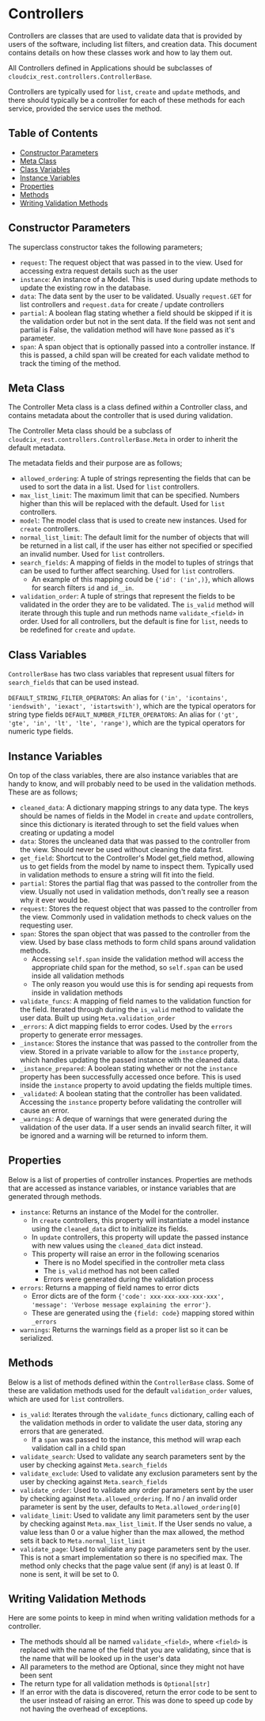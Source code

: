 # Controllers
Controllers are classes that are used to validate data that is provided by users of the software, including list filters, and creation data.
This document contains details on how these classes work and how to lay them out.

All Controllers defined in Applications should be subclasses of `cloudcix_rest.controllers.ControllerBase`.

Controllers are typically used for `list`, `create` and `update` methods, and there should typically be a controller for each of these methods for each service, provided the service uses the method.

## Table of Contents
- [Constructor Parameters](#contstructor-parameters)
- [Meta Class](#meta-class)
- [Class Variables](#class-variables)
- [Instance Variables](#instance-variables)
- [Properties](#properties)
- [Methods](#methods)
- [Writing Validation Methods](#writing-validation-methods)

## Constructor Parameters
The superclass constructor takes the following parameters;
- `request`: The request object that was passed in to the view. Used for accessing extra request details such as the user
- `instance`: An instance of a Model. This is used during update methods to update the existing row in the database.
- `data`: The data sent by the user to be validated. Usually `request.GET` for list controllers and `request.data` for create / update controllers
- `partial`: A boolean flag stating whether a field should be skipped if it is the validation order but not in the sent data. If the field was not sent and partial is False, the validation method will have `None` passed as it's parameter.
- `span`: A span object that is optionally passed into a controller instance. If this is passed, a child span will be created for each validate method to track the timing of the method.

## Meta Class
The Controller Meta class is a class defined *within* a Controller class, and contains metadata about the controller that is used during validation.

The Controller Meta class should be a subclass of `cloudcix_rest.controllers.ControllerBase.Meta` in order to inherit the default metadata.

The metadata fields and their purpose are as follows;
- `allowed_ordering`: A tuple of strings representing the fields that can be used to sort the data in a list. Used for `list` controllers.
- `max_list_limit`: The maximum limit that can be specified. Numbers higher than this will be replaced with the default. Used for `list` controllers.
- `model`: The model class that is used to create new instances. Used for `create` controllers.
- `normal_list_limit`: The default limit for the number of objects that will be returned in a list call, if the user has either not specified or specified an invalid number. Used for `list` controllers.
- `search_fields`: A mapping of fields in the model to tuples of strings that can be used to further affect searching. Used for `list` controllers.
    - An example of this mapping could be `{'id': ('in',)}`, which allows for search filters `id` and `id__in`.
- `validation_order`: A tuple of strings that represent the fields to be validated in the order they are to be validated. The `is_valid` method will iterate through this tuple and run methods name `validate_<field>` in order. Used for all controllers, but the default is fine for `list`, needs to be redefined for `create` and `update`.

## Class Variables
`ControllerBase` has two class variables that represent usual filters for `search_fields` that can be used instead.

`DEFAULT_STRING_FILTER_OPERATORS`: An alias for `('in', 'icontains', 'iendswith', 'iexact', 'istartswith')`, which are the typical operators for string type fields
`DEFAULT_NUMBER_FILTER_OPERATORS`: An alias for `('gt', 'gte', 'in', 'lt', 'lte', 'range')`, which are the typical operators for numeric type fields.

## Instance Variables
On top of the class variables, there are also instance variables that are handy to know, and will probably need to be used in the validation methods.
These are as follows;

- `cleaned_data`: A dictionary mapping strings to any data type. The keys should be names of fields in the Model in `create` and `update` controllers, since this dictionary is iterated through to set the field values when creating or updating a model
- `data`: Stores the uncleaned data that was passed to the controller from the view. Should never be used without cleaning the data first.
- `get_field`: Shortcut to the Controller's Model get_field method, allowing us to get fields from the model by name to inspect them. Typically used in validation methods to ensure a string will fit into the field.
- `partial`: Stores the partial flag that was passed to the controller from the view. Usually not used in validation methods, don't really see a reason why it ever would be.
- `request`: Stores the request object that was passed to the controller from the view. Commonly used in validation methods to check values on the requesting user.
- `span`: Stores the span object that was passed to the controller from the view. Used by base class methods to form child spans around validation methods.
  - Accessing `self.span` inside the validation method will access the appropriate child span for the method, so `self.span` can be used inside all validation methods
  - The only reason you would use this is for sending api requests from inside in validation methods 
- `validate_funcs`: A mapping of field names to the validation function for the field. Iterated through during the `is_valid` method to validate the user data. Built up using `Meta.validation_order`
- `_errors`: A dict mapping fields to error codes. Used by the `errors` property to generate error messages.
- `_instance`: Stores the instance that was passed to the controller from the view. Stored in a private variable to allow for the `instance` property, which handles updating the passed instance with the cleaned data.
- `_instance_prepared`: A boolean stating whether or not the `instance` property has been successfully accessed once before. This is used inside the `instance` property to avoid updating the fields multiple times.
- `_validated`: A boolean stating that the controller has been validated. Accessing the `instance` property before validating the controller will cause an error.
- `_warnings`: A deque of warnings that were generated during the validation of the user data. If a user sends an invalid search filter, it will be ignored and a warning will be returned to inform them.

## Properties
Below is a list of properties of controller instances.
Properties are methods that are accessed as instance variables, or instance variables that are generated through methods.

- `instance`: Returns an instance of the Model for the controller.
    - In `create` controllers, this property will instantiate a model instance using the `cleaned_data` dict to initialize its fields.
    - In `update` controllers, this property will update the passed instance with new values using the `cleaned_data` dict instead.
    - This property will raise an error in the following scenarios
        - There is no Model specified in the controller meta class
        - The `is_valid` method has not been called
        - Errors were generated during the validation process
- `errors`: Returns a mapping of field names to error dicts
    - Error dicts are of the form `{'code': xxx-xxx-xxx-xxx-xxx', 'message': 'Verbose message explaining the error'}`.
    - These are generated using the `{field: code}` mapping stored within `_errors`
- `warnings`: Returns the warnings field as a proper list so it can be serialized.

## Methods
Below is a list of methods defined within the `ControllerBase` class.
Some of these are validation methods used for the default `validation_order` values, which are used for `list` controllers.

- `is_valid`: Iterates through the `validate_funcs` dictionary, calling each of the validation methods in order to validate the user data, storing any errors that are generated.
    - If a `span` was passed to the instance, this method will wrap each validation call in a child span
- `validate_search`: Used to validate any search parameters sent by the user by checking against `Meta.search_fields`
- `validate_exclude`: Used to validate any exclusion parameters sent by the user by checking against `Meta.search_fields`
- `validate_order`: Used to validate any order parameters sent by the user by checking against `Meta.allowed_ordering`. If no / an invalid order parameter is sent by the user, defaults to `Meta.allowed_ordering[0]`
- `validate_limit`: Used to validate any limit parameters sent by the user by checking against `Meta.max_list_limit`. If the User sends no value, a value less than 0 or a value higher than the max allowed, the method sets it back to `Meta.normal_list_limit`
- `validate_page`: Used to validate any page parameters sent by the user. This is not a smart implementation so there is no specified max. The method only checks that the page value sent (if any) is at least 0. If none is sent, it will be set to 0.

## Writing Validation Methods
Here are some points to keep in mind when writing validation methods for a controller.

- The methods should all be named `validate_<field>`, where `<field>` is replaced with the name of the field that you are validating, since that is the name that will be looked up in the user's data
- All parameters to the method are Optional, since they might not have been sent
- The return type for all validation methods is `Optional[str]`
- If an error with the data is discovered, return the error code to be sent to the user instead of raising an error. This was done to speed up code by not having the overhead of exceptions.